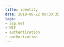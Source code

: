 ```yaml
---
title: identity
date: 2018-06-22 09:30:35
tags:
- asp.net
- WIF
- authentication
- authorization
---
```

